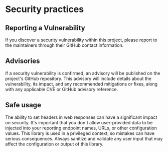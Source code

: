 # Security practices

## Reporting a Vulnerability
If you discover a security vulnerability within this project, please report to the maintainers through their GitHub contact information.

## Advisories
If a security vulnerability is confirmed, an advisory will be published on the project's GitHub repository. This advisory will include details about the vulnerability, its impact, and any recommended mitigations or fixes, along with any applicable CVE or GitHub advisory reference.

## Safe usage
The ability to set headers in web responses can have a significant impact on security. It's important that you don't allow user-provided data to be injected into your reporting endpoint names, URLs, or other configuration values. This library is used in a privileged context, so mistakes can have serious consequences. Always sanitize and validate any user input that may affect the configuration or output of this library.
